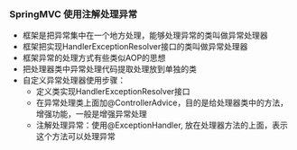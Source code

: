### SpringMVC 使用注解处理异常
* 框架是把异常集中在一个地方处理，能够处理异常的类叫做异常处理器
* 框架把实现HandlerExceptionResolver接口的类叫做异常处理器
* 框架异常的处理方式有些类似AOP的思想
* 把处理器类中异常处理代码提取处理放到单独的类
* 自定义异常处理器使用步骤：
  * 定义类实现HandlerExceptionResolver接口
  * 在异常处理类上面加@ControllerAdvice，目的是给处理器类中的方法，增强功能，一般是增强异常处理  
  * 注解处理异常：使用@ExceptionHandler, 放在处理器方法的上面，表示这个方法可以处理异常